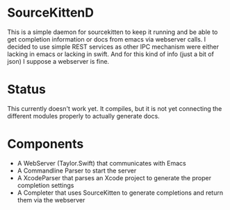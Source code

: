 # SourceKittenD

This is a simple daemon for sourcekitten to keep it running and be able to get completion information or docs from emacs via webserver calls.
I decided to use simple REST services as other IPC mechanism were either lacking in emacs or lacking in swift. And for this kind of info (just a bit of json) I suppose a webserver is fine.

# Status
This currently doesn't work yet. It compiles, but it is not yet connecting the different modules properly to actually generate docs.

# Components
- A WebServer (Taylor.Swift) that communicates with Emacs
- A Commandline Parser to start the server
- A XcodeParser that parses an Xcode project to generate the proper completion settings
- A Completer that uses SourceKitten to generate completions and return them via the webserver